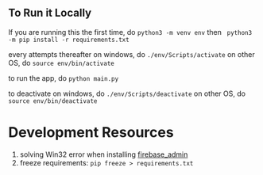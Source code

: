 ## To Run it Locally
If you are running this the first time, do
`python3 -m venv env`   then
` python3 -m pip install -r requirements.txt`

every attempts thereafter
on windows, do
`./env/Scripts/activate`
on other OS, do
`source env/bin/activate`

to run the app, do
`python main.py`

to deactivate 
on windows, do
`./env/Scripts/deactivate`
on other OS, do
`source env/bin/deactivate`

# Development Resources
1. solving Win32 error when installing [firebase_admin ](https://stackoverflow.com/questions/51912999/could-not-install-packages-due-to-an-environmenterror-winerror-5-access-is-de) 
2. freeze requirements: `pip freeze > requirements.txt`

